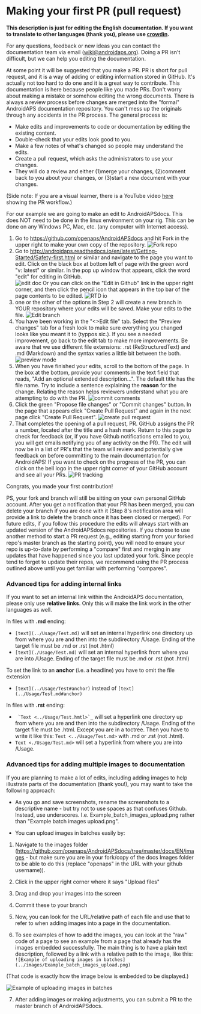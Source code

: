 # Making your first PR (pull request)

**This description is just for editing the English documentation. 
If you want to translate to other languages (thank you), please use [crowdin](https://wikitranslations.androidaps.org).**

For any questions, feedback or new ideas you can contact the documentation team via email (wiki@androidaps.org). 
Doing a PR isn't difficult, but we can help you editing the documentation.

At some point it will be suggested that you make a PR. PR is short for pull request, and it is a way of adding or editing information stored in GitHub.  It's actually not too hard to do one and it is a great way to contribute. This documentation is here because people like you made PRs.  Don't worry about making a mistake or somehow editing the wrong documents.  There is always a review process before changes are merged into the "formal" AndroidAPS documentation repository.  You can't mess up the originals through any accidents in the PR process.  The general process is:

* Make edits and improvements to code or documentation by editing the existing content.
* Double-check that your edits look good to you.
* Make a few notes of what's changed so people may understand the edits.
* Create a pull request, which asks the administrators to use your changes.
* They will do a review and either (1)merge your changes, (2)comment back to you about your changes, or (3)start a new document with your changes.

(Side note:  If you are a visual learner, there is a YouTube video [here](https://youtu.be/4b6tsL0_kzg) showing the PR workflow.)

For our example we are going to make an edit to AndroidAPSdocs.  This does NOT need to be done in the linux environment on your rig.  This can be done on any Windows PC, Mac, etc. (any computer with Internet access).

1. Go to https://github.com/openaps/AndroidAPSdocs and hit Fork in the upper right to make your own copy of the repository.
![Fork repo](./images/PR0.png)
2. Go to http://androidaps.readthedocs.io/en/latest/Getting-Started/Safety-first.html or similar and navigate to the page you want to edit.  Click on the black box at bottom left of page with the green word "v: latest" or similar. In the pop up window that appears, click the word "edit" for editing in GitHub.  
![edit doc](./images/PR1.png)
Or you can click on the "Edit in Github" link in the upper right corner, and then click the pencil icon that appears in the top bar of the page contents to be edited.
![RTD io](./images/PR2.png)
3.  one or the other of the options in Step 2 will create a new branch in YOUR repository where your edits will be saved.  Make your edits to the file.
![Edit branch](./images/PR3.png)
4. You have been working in the "<>Edit file" tab. Select the "Preview changes" tab for a fresh look to make sure everything you changed looks like you meant it to (typpos sic.). If you see a needed improvement, go back to the edit tab to make more improvements. Be aware that we use different file extensions: .rst (ReStructuredText) and .md (Markdown) and the syntax varies a little bit between the both. 
![preview mode](./images/PR5.png)
5. When you have finished your edits, scroll to the bottom of the page.  In the box at the bottom, provide your comments in the text field that reads, "Add an optional extended description...". The default title has the file name. Try to include a sentence explaining the __reason__ for the change. Relating the reason helps reviewers understand what you are attempting to do with the PR.
![commit comments](./images/PR4.png)
6. Click the green "Propose file changes" or "Commit changes" button. In the page that appears click "Create Pull Request" and again in the next page click "Create Pull Request".
![create pull request](./images/PR6.png)
7. That completes the opening of a pull request, PR. GitHub assigns the PR a number, located after the title and a hash mark. Return to this page to check for feedback (or, if you have Github notifications emailed to you, you will get emails notifying you of any activity on the PR). The edit will now be in a list of PR's that the team will review and potentially give feedback on before committing to the main documentation for AndroidAPS! If you want to check on the progress of the PR, you can click on the bell logo in the upper right corner of your GitHub account and see all your PRs.
![PR tracking](./images/PR7.png)

Congrats, you made your first contribution!

PS, your fork and branch will still be sitting on your own personal GitHub account. After you get a notification that your PR has been merged, you can delete your branch if you are done with it (Step 8's notification area will provide a link to delete the branch once it has been closed or merged). For future edits, if you follow this procedure the edits will always start with an updated version of the AndroidAPSdocs repositories.  If you choose to use another method to start a PR request (e.g., editing starting from your forked repo's master branch as the starting point), you will need to ensure your repo is up-to-date by performing a "compare" first and merging in any updates that have happened since you last updated your fork.  Since people tend to forget to update their repos, we recommend using the PR process outlined above until you get familiar with performing "compares".

### Advanced tips for adding internal links

If you want to set an internal link within the AndroidAPS documentation, please only use **relative links**. Only this will make the link work in the other languages as well.

In files with **.md** ending:
   *  `[text](../Usage/Test.md)` will set an internal hyperlink one directory up from where you are and then into the subdirectory /Usage. Ending of the target file must be .md or .rst (not .html)
   * `[text](./Usage/Test.md)` will set an internal hyperlink from where you are into /Usage. Ending of the target file must be .md or .rst (not .html)

To set the link to an **anchor** (i.e. a headline) you have to omit the file extension
* `[text](../Usage/Test#anchor)` instead of `[text](../Usage/Test.md#anchor)`

In files with **.rst** ending:
   * `` `Text <../Usage/Test.hmtl>`_``  will set a hyperlink one directory up from where you are and then into the subdirectory /Usage. Ending of the target file must be .html. Except you are in a toctree. Then you have to write it like this:  `Text <../Usage/Test.md>` with .md or .rst (not .html).
   * `Text <./Usage/Test.md>` will set a hyperlink from where you are into /Usage.

### Advanced tips for adding multiple images to documentation

If you are planning to make a lot of edits, including adding images to help illustrate parts of the documentation (thank you!), you may want to take the following approach:

* As you go and save screenshots, rename the screenshots to a descriptive name - but try not to use spaces as that confuses Github. Instead, use underscores. I.e. Example_batch_images_upload.png rather than "Example batch images upload.png". 

* You can upload images in batches easily by:
 
 1. Navigate to the images folder (https://github.com/openaps/AndroidAPSdocs/tree/master/docs/EN/images - but make sure you are in your fork/copy of the docs Images folder to be able to do this (replace "openaps" in the URL with your github username)).
 
 2. Click in the upper right corner where it says "Upload files"
 
 3. Drag and drop your images into the screen
 
 4. Commit these to your branch
 
 5. Now, you can look for the URL/relative path of each file and use that to refer to when adding images into a page in the documentation.
 
 6. To see examples of how to add the images, you can look at the "raw" code of a page to see an example from a page that already has the images embedded successfully. The main thing is to have a plain text description, followed by a link with a relative path to the image, like this: `![Example of uploading images in batches](../images/Example_batch_images_upload.png)`
 
 (That code is exactly how the image below is embedded to be displayed.)
 
![Example of uploading images in batches](./images/Example_batch_images_upload.png)

 7. After adding images or making adjustments, you can submit a PR to the master branch of AndroidAPSdocs.

